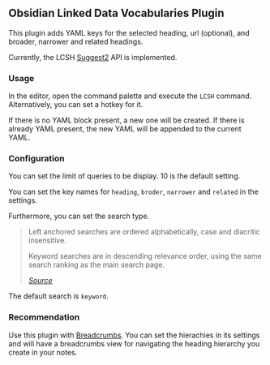 ## Obsidian Linked Data Vocabularies Plugin

This plugin adds YAML keys for the selected heading, url (optional), and broader, narrower and related headings.

Currently, the LCSH [Suggest2](https://id.loc.gov/techcenter/searching.html) API is implemented.

### Usage

In the editor, open the command palette and execute the `LCSH` command. Alternatively, you can set a hotkey for it.

If there is no YAML block present, a new one will be created. If there is already YAML present, the new YAML will be appended to the current YAML.

### Configuration

You can set the limit of queries to be display. 10 is the default setting.

You can set the key names for `heading`, `broder`, `narrower` and `related` in the settings.

Furthermore, you can set the search type. 

> Left anchored searches are ordered alphabetically, case and diacritic insensitive.
>
>Keyword searches are in descending relevance order, using the same search ranking as the main search page.
> 
><cite>[Source](https://id.loc.gov/techcenter/searching.html)</cite>

The default search is `keyword`.

### Recommendation

Use this plugin with [Breadcrumbs](https://github.com/SkepticMystic/breadcrumbs). You can set the hierachies in its settings and will have a breadcrumbs view for navigating the heading hierarchy you create in your notes.